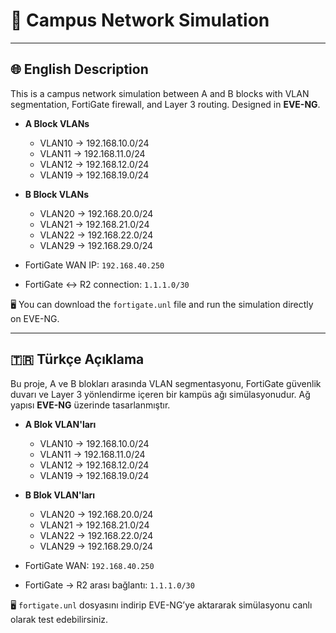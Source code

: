 # 🏫 Campus Network Simulation

---

## 🌐 English Description

This is a campus network simulation between A and B blocks with VLAN segmentation, FortiGate firewall, and Layer 3 routing. Designed in **EVE-NG**.

- **A Block VLANs**
  - VLAN10 → 192.168.10.0/24
  - VLAN11 → 192.168.11.0/24
  - VLAN12 → 192.168.12.0/24
  - VLAN19 → 192.168.19.0/24

- **B Block VLANs**
  - VLAN20 → 192.168.20.0/24
  - VLAN21 → 192.168.21.0/24
  - VLAN22 → 192.168.22.0/24
  - VLAN29 → 192.168.29.0/24

- FortiGate WAN IP: `192.168.40.250`
- FortiGate ↔ R2 connection: `1.1.1.0/30`

🖥️ You can download the `fortigate.unl` file and run the simulation directly on EVE-NG.

---

## 🇹🇷 Türkçe Açıklama

Bu proje, A ve B blokları arasında VLAN segmentasyonu, FortiGate güvenlik duvarı ve Layer 3 yönlendirme içeren bir kampüs ağı simülasyonudur. Ağ yapısı **EVE-NG** üzerinde tasarlanmıştır.

- **A Blok VLAN'ları**
  - VLAN10 → 192.168.10.0/24
  - VLAN11 → 192.168.11.0/24
  - VLAN12 → 192.168.12.0/24
  - VLAN19 → 192.168.19.0/24

- **B Blok VLAN'ları**
  - VLAN20 → 192.168.20.0/24
  - VLAN21 → 192.168.21.0/24
  - VLAN22 → 192.168.22.0/24
  - VLAN29 → 192.168.29.0/24

- FortiGate WAN: `192.168.40.250`
- FortiGate → R2 arası bağlantı: `1.1.1.0/30`

🖥️ `fortigate.unl` dosyasını indirip EVE-NG’ye aktararak simülasyonu canlı olarak test edebilirsiniz.





